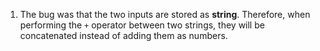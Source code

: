 1. The bug was that the two inputs are stored as **string**. Therefore, when performing the ```+``` operator between two strings, they will be concatenated instead of adding them as numbers. 